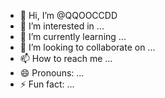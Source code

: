 - 👋 Hi, I’m @QQOOCCDD
- 👀 I’m interested in ...
- 🌱 I’m currently learning ...
- 💞️ I’m looking to collaborate on ...
- 📫 How to reach me ...
- 😄 Pronouns: ...
- ⚡ Fun fact: ...

<!---
QQOOCCDD/QQOOCCDD is a ✨ special ✨ repository because its `README.md` (this file) appears on your GitHub profile.
You can click the Preview link to take a look at your changes.
--->
